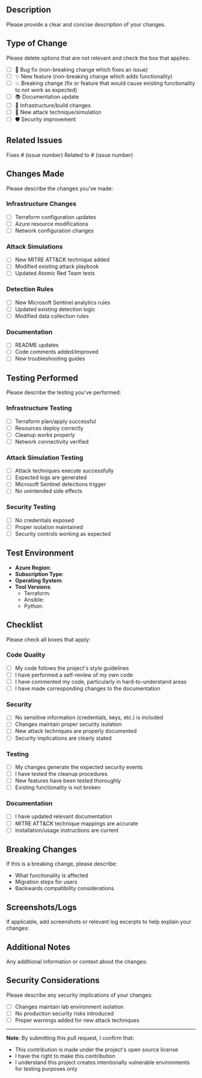 ## Description

Please provide a clear and concise description of your changes.

## Type of Change

Please delete options that are not relevant and check the box that applies:

- [ ] 🐛 Bug fix (non-breaking change which fixes an issue)
- [ ] ✨ New feature (non-breaking change which adds functionality)
- [ ] 💥 Breaking change (fix or feature that would cause existing functionality to not work as expected)
- [ ] 📚 Documentation update
- [ ] 🔧 Infrastructure/build changes
- [ ] 🎯 New attack technique/simulation
- [ ] 🛡️ Security improvement

## Related Issues

Fixes # (issue number)
Related to # (issue number)

## Changes Made

Please describe the changes you've made:

### Infrastructure Changes
- [ ] Terraform configuration updates
- [ ] Azure resource modifications
- [ ] Network configuration changes

### Attack Simulations
- [ ] New MITRE ATT&CK technique added
- [ ] Modified existing attack playbook
- [ ] Updated Atomic Red Team tests

### Detection Rules
- [ ] New Microsoft Sentinel analytics rules
- [ ] Updated existing detection logic
- [ ] Modified data collection rules

### Documentation
- [ ] README updates
- [ ] Code comments added/improved
- [ ] New troubleshooting guides

## Testing Performed

Please describe the testing you've performed:

### Infrastructure Testing
- [ ] Terraform plan/apply successful
- [ ] Resources deploy correctly
- [ ] Cleanup works properly
- [ ] Network connectivity verified

### Attack Simulation Testing
- [ ] Attack techniques execute successfully
- [ ] Expected logs are generated
- [ ] Microsoft Sentinel detections trigger
- [ ] No unintended side effects

### Security Testing
- [ ] No credentials exposed
- [ ] Proper isolation maintained
- [ ] Security controls working as expected

## Test Environment

- **Azure Region**: 
- **Subscription Type**: 
- **Operating System**: 
- **Tool Versions**:
  - Terraform: 
  - Ansible: 
  - Python: 

## Checklist

Please check all boxes that apply:

### Code Quality
- [ ] My code follows the project's style guidelines
- [ ] I have performed a self-review of my own code
- [ ] I have commented my code, particularly in hard-to-understand areas
- [ ] I have made corresponding changes to the documentation

### Security
- [ ] No sensitive information (credentials, keys, etc.) is included
- [ ] Changes maintain proper security isolation
- [ ] New attack techniques are properly documented
- [ ] Security implications are clearly stated

### Testing
- [ ] My changes generate the expected security events
- [ ] I have tested the cleanup procedures
- [ ] New features have been tested thoroughly
- [ ] Existing functionality is not broken

### Documentation
- [ ] I have updated relevant documentation
- [ ] MITRE ATT&CK technique mappings are accurate
- [ ] Installation/usage instructions are current

## Breaking Changes

If this is a breaking change, please describe:
- What functionality is affected
- Migration steps for users
- Backwards compatibility considerations

## Screenshots/Logs

If applicable, add screenshots or relevant log excerpts to help explain your changes:

## Additional Notes

Any additional information or context about the changes:

## Security Considerations

Please describe any security implications of your changes:

- [ ] Changes maintain lab environment isolation
- [ ] No production security risks introduced
- [ ] Proper warnings added for new attack techniques

---

**Note**: By submitting this pull request, I confirm that:
- This contribution is made under the project's open source license
- I have the right to make this contribution
- I understand this project creates intentionally vulnerable environments for testing purposes only
